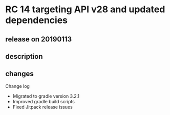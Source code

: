 # RC 14 targeting API v28 and updated dependencies

## release on 20190113
## description
## changes
Change log

* Migrated to gradle version 3.2.1
* Improved gradle build scripts
* Fixed Jitpack release issues

